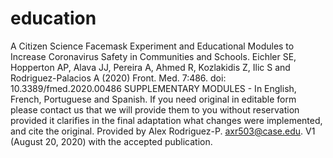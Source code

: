 # education

A Citizen Science Facemask Experiment and Educational Modules to Increase Coronavirus Safety in Communities and Schools.  Eichler SE, Hopperton AP, Alava JJ, Pereira A, Ahmed R, Kozlakidis Z, Ilic S and Rodriguez-Palacios A (2020) Front. Med. 7:486.  doi: 10.3389/fmed.2020.00486 
SUPPLEMENTARY MODULES - In English, French, Portuguese and Spanish. 
If you need original in editable form please contact us that we will provide them to you without reservation provided it clarifies in the final adaptation what changes were implemented, and cite the original. 
Provided by Alex Rodriguez-P. axr503@case.edu.
V1 (August 20, 2020) with the accepted publication.
